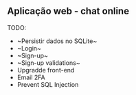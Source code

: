## Aplicação web - chat online

TODO:

- ~Persistir dados no SQLite~
- ~Login~
- ~Sign-up~
- ~Sign-up validations~
- Upgradde front-end
- Email 2FA
- Prevent SQL Injection
